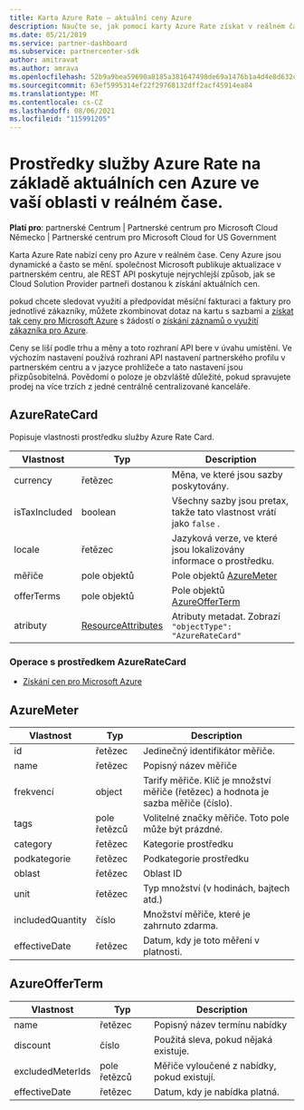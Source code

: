 ```yaml
---
title: Karta Azure Rate – aktuální ceny Azure
description: Naučte se, jak pomocí karty Azure Rate získat v reálném čase aktuální ceny pro nabídky Azure ve vaší oblasti. Ke kartě Azure se dostanete prostřednictvím partnerského centra REST API.
ms.date: 05/21/2019
ms.service: partner-dashboard
ms.subservice: partnercenter-sdk
author: amitravat
ms.author: amrava
ms.openlocfilehash: 52b9a9bea59690a8185a381647498de69a1476b1a4d4e8d632c5d13382776114
ms.sourcegitcommit: 63ef5995314ef22f29768132dff2acf45914ea84
ms.translationtype: MT
ms.contentlocale: cs-CZ
ms.lasthandoff: 08/06/2021
ms.locfileid: "115991205"
---
```

# <a name="azure-rate-card-resources-to-get-real-time-current-azure-prices-on-azure-offers-in-your-region"></a>Prostředky služby Azure Rate na základě aktuálních cen Azure ve vaší oblasti v reálném čase.

**Platí pro**: partnerské Centrum | Partnerské centrum pro Microsoft Cloud Německo | Partnerské centrum pro Microsoft Cloud for US Government

Karta Azure Rate nabízí ceny pro Azure v reálném čase. Ceny Azure jsou dynamické a často se mění. společnost Microsoft publikuje aktualizace v partnerském centru, ale REST API poskytuje nejrychlejší způsob, jak se Cloud Solution Provider partneři dostanou k získání aktuálních cen.

pokud chcete sledovat využití a předpovídat měsíční fakturaci a faktury pro jednotlivé zákazníky, můžete zkombinovat dotaz na kartu s sazbami a [získat tak ceny pro Microsoft Azure](get-prices-for-microsoft-azure.md) s žádostí o [získání záznamů o využití zákazníka pro Azure](get-a-customer-s-utilization-record-for-azure.md).

Ceny se liší podle trhu a měny a toto rozhraní API bere v úvahu umístění. Ve výchozím nastavení používá rozhraní API nastavení partnerského profilu v partnerském centru a v jazyce prohlížeče a tato nastavení jsou přizpůsobitelná. Povědomí o poloze je obzvláště důležité, pokud spravujete prodej na více trzích z jedné centrálně centralizované kanceláře.

## <a name="azureratecard"></a>AzureRateCard

Popisuje vlastnosti prostředku služby Azure Rate Card.

| Vlastnost      | Typ                                      | Description                                                       |
|---------------|-------------------------------------------|-------------------------------------------------------------------|
| currency      | řetězec                                    | Měna, ve které jsou sazby poskytovány.                     |
| isTaxIncluded | boolean                                   | Všechny sazby jsou pretax, takže tato vlastnost vrátí jako `false` . |
| locale        | řetězec                                    | Jazyková verze, ve které jsou lokalizovány informace o prostředku.       |
| měřiče        | pole objektů                          | Pole objektů [AzureMeter](#azuremeter)                       |
| offerTerms    | pole objektů                          | Pole objektů [AzureOfferTerm](#azureofferterm)               |
| atributy    | [ResourceAttributes](utility-resources.md#resourceattributes) | Atributy metadat. Zobrazí `"objectType": "AzureRateCard"`   |

### <a name="operations-on-the-azureratecard-resource"></a>Operace s prostředkem AzureRateCard

- [Získání cen pro Microsoft Azure](get-prices-for-microsoft-azure.md)

## <a name="azuremeter"></a>AzureMeter

| Vlastnost         | Typ             | Description                                                                                   |
|------------------|------------------|-----------------------------------------------------------------------------------------------|
| id               | řetězec           | Jedinečný identifikátor měřiče.                                                                    |
| name             | řetězec           | Popisný název měřiče                                                                   |
| frekvencí            | object           | Tarify měřiče. Klíč je množství měřiče (řetězec) a hodnota je sazba měřiče (číslo). |
| tags             | pole řetězců | Volitelné značky měřiče. Toto pole může být prázdné.                                                 |
| category         | řetězec           | Kategorie prostředku                                                                     |
| podkategorie      | řetězec           | Podkategorie prostředku                                                                 |
| oblast           | řetězec           | Oblast ID                                                                             |
| unit             | řetězec           | Typ množství (v hodinách, bajtech atd.)                                                     |
| includedQuantity | číslo           | Množství měřiče, které je zahrnuto zdarma.                                               |
| effectiveDate    | řetězec           | Datum, kdy je toto měření v platnosti.                                                             |

## <a name="azureofferterm"></a>AzureOfferTerm

| Vlastnost         | Typ             | Description                             |
|------------------|------------------|-----------------------------------------|
| name             | řetězec           | Popisný název termínu nabídky        |
| discount         | číslo           | Použitá sleva, pokud nějaká existuje.           |
| excludedMeterIds | pole řetězců | Měřiče vyloučené z nabídky, pokud existují. |
| effectiveDate    | řetězec           | Datum, kdy je nabídka platná.        |
